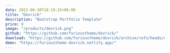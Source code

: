 ```yaml
---
date: 2022-06-30T18:19:25+06:00
title: "Devrick"
description: "Bootstrap Portfolio Template"
price: 0
image: "/products/devrick.png"
github: "https://github.com/furioustheme/devrick/"
download: "https://github.com/furioustheme/devrick/archive/refs/heads/main.zip"
demo: "https://furioustheme-devrick.netlify.app/"
---
```



